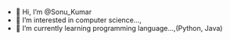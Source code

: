 - 👋 Hi, I’m @Sonu_Kumar
- 👀 I’m interested in computer science...,
- 🌱 I’m currently learning programming language...,(Python, Java)


<!---
daas8085/daas8085 is a ✨ special ✨ repository because its `README.md` (this file) appears on your GitHub profile.
You can click the Preview link to take a look at your changes.
--->

